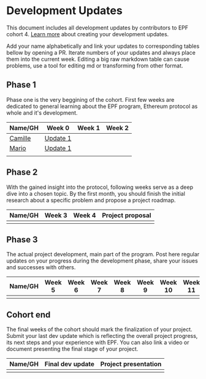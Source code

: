 # Development Updates

This document includes all development updates by contributors to EPF cohort 4. [Learn more](/program-guide/repo-guide.md#development-updates) about creating your development updates.

Add your name alphabetically and link your updates to corresponding tables bellow by opening a PR. Iterate numbers of your updates and always place them into the current week. Editing a big raw markdown table can cause problems, use a tool for editing md or transforming from other format. 

## Phase 1

Phase one is the very beggining of the cohort. First few weeks are dedicated to general learning about the EPF program, Ethereum protocol as whole and it's development. 

| Name/GH                           | Week 0                                                                              | Week 1 | Week 2 | 
| --------------------------------- | ----------------------------------------------------------------------------------- | ------ | ------ | 
[Camille](github.com/camillecorti)|[Update 1](https://github.com/camillecorti/SedVit.art/blob/f63a1a87966cdb6ddd3fe20d838de70592030d72/week%20zero%20EPF%20Research%20.md)
[Mario](github.com/taxmeifyoucan) | [Update 1][def] |        |        |    
|                                   |                                                                                     |        |        |    

## Phase 2

With the gained insight into the protocol, following weeks serve as a deep dive into a chosen topic. By the first month, you should finish the initial research about a specific problem and propose a project roadmap. 


| Name/GH | Week 3 | Week 4 | Project proposal |
| ------- | ------ | ------ | ---------------- |
|         |        |        |                  |

## Phase 3

The actual project development, main part of the program. Post here regular updates on your progress during the development phase, share your issues and successes with others.


| Name/GH | Week 5 | Week 6 | Week 7 | Week 8 | Week 9 | Week 10 | Week 11 | Week 12 | Week 13 | Week 14 | Week 15 |
| ------- | ------ | ------ | ------ | ------ | ------ | ------- | ------- | ------- | ------- | ------- | ------- |
|         |        |        |        |        |        |         |         |         |         |         |         |


## Cohort end

The final weeks of the cohort should mark the finalization of your project. Submit your last dev update which is reflecting the overall project progress, its next steps and your experience with EPF. You can also link a video or document presenting the final stage of your project. 


| Name/GH | Final dev update | Project presentation |
| ------- | ---------------- | -------------------- |
|         |                  |                      |


[def]: https://github.com/taxmeifyoucan/ephemeral-testnet/blob/master/specs.md